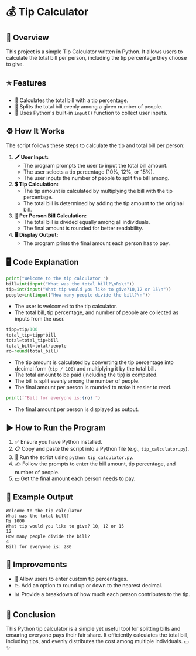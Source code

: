 # 💰 Tip Calculator

## 📝 Overview

This project is a simple Tip Calculator written in Python. It allows users to calculate the total bill per person, including the tip percentage they choose to give.

## ⭐ Features

- 🧮 Calculates the total bill with a tip percentage.
- 👥 Splits the total bill evenly among a given number of people.
- 🔢 Uses Python's built-in `input()` function to collect user inputs.

## ⚙️ How It Works

The script follows these steps to calculate the tip and total bill per person:

1. **🖊️ User Input:**
   - The program prompts the user to input the total bill amount.
   - The user selects a tip percentage (10%, 12%, or 15%).
   - The user inputs the number of people to split the bill among.
2. **💲 Tip Calculation:**
   - The tip amount is calculated by multiplying the bill with the tip percentage.
   - The total bill is determined by adding the tip amount to the original bill.
3. **🔢 Per Person Bill Calculation:**
   - The total bill is divided equally among all individuals.
   - The final amount is rounded for better readability.
4. **🖥️ Display Output:**
   - The program prints the final amount each person has to pay.

## 🖥️ Code Explanation

```python
print("Welcome to the tip calculator ")
bill=int(input("What was the total bill?\nRs\t"))
tip=int(input("What tip would you like to give?10,12 or 15\n"))
people=int(input("How many people divide the bill?\n"))
```

- The user is welcomed to the tip calculator.
- The total bill, tip percentage, and number of people are collected as inputs from the user.

```python
tipp=tip/100
total_tip=tipp*bill
total=total_tip+bill
total_bill=total/people
ro=round(total_bill)
```

- The tip amount is calculated by converting the tip percentage into decimal form (`tip / 100`) and multiplying it by the total bill.
- The total amount to be paid (including the tip) is computed.
- The bill is split evenly among the number of people.
- The final amount per person is rounded to make it easier to read.

```python
print(f"Bill for everyone is:{ro} ")
```

- The final amount per person is displayed as output.

## ▶️ How to Run the Program

1. ✅ Ensure you have Python installed.
2. 📋 Copy and paste the script into a Python file (e.g., `tip_calculator.py`).
3. 🏃 Run the script using `python tip_calculator.py`.
4. ✍️ Follow the prompts to enter the bill amount, tip percentage, and number of people.
5. 💵 Get the final amount each person needs to pay.

## 📌 Example Output

```
Welcome to the tip calculator
What was the total bill?
Rs 1000
What tip would you like to give? 10, 12 or 15
12
How many people divide the bill?
4
Bill for everyone is: 280
```

## 🚀 Improvements

- 🎯 Allow users to enter custom tip percentages.
- 📉 Add an option to round up or down to the nearest decimal.
- 📊 Provide a breakdown of how much each person contributes to the tip.

## 🎯 Conclusion

This Python tip calculator is a simple yet useful tool for splitting bills and ensuring everyone pays their fair share. It efficiently calculates the total bill, including tips, and evenly distributes the cost among multiple individuals. 💵✨

